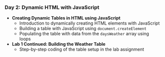 ### Day 2: Dynamic HTML with JavaScript

- **Creating Dynamic Tables in HTML using JavaScript**
    - Introduction to dynamically creating HTML elements with JavaScript
    - Building a table with JavaScript using `document.createElement`
    - Populating the table with data from the `daysWeather` array using loops
- **Lab 1 Continued: Building the Weather Table**
    - Step-by-step coding of the table setup in the lab assignment